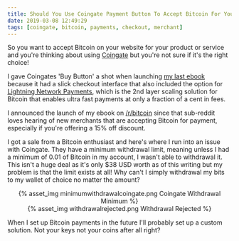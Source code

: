 ```yaml
---
title: Should You Use Coingate Payment Button To Accept Bitcoin For Your Product?
date: 2019-03-08 12:49:29
tags: [coingate, bitcoin, payments, checkout, merchant]
---
```


So you want to accept Bitcoin on your website for your product or service and you're thinking about using [Coingate](https://coingate.com/) but you're not sure if it's the right choice!

I gave Coingates 'Buy Button' a shot when launching [my last ebook](https://stevelongoria.net/gadadvantage/) because it had a slick checkout interface that also included the option for [Lightning Network Payments](https://www.reddit.com/r/Bitcoin/comments/7pwna9/lightning_network_megathread/), which is the 2nd layer scaling solution for Bitcoin that enables ultra fast payments at only a fraction of a cent in fees.

I announced the launch of my ebook on [/r/bitcoin](https://www.reddit.com/r/Bitcoin/) since that sub-reddit loves hearing of new merchants that are accepting Bitcoin for payment, especially if you're offering a 15% off discount.

I got a sale from a Bitcoin enthusiast and here's where I run into an issue with Coingate. They have a minimum withdrawal limit, meaning unless I had a minimum of  0.01 of Bitcoin in my account, I wasn't able to withdrawal it. This isn't a huge deal as it's only $38 USD worth as of this writing but my problem is that the limit exists at all! Why can't I simply withdrawal my bits to my wallet of choice no matter the amount?

<center>{% asset_img minimumwithdrawalcoingate.png Coingate Withdrawal Minimum %}</center>

<center>{% asset_img withdrawalrejected.png Withdrawal Rejected %}</center>

When I set up Bitcoin payments in the future I'll probably set up a custom solution. Not your keys not your coins after all right?